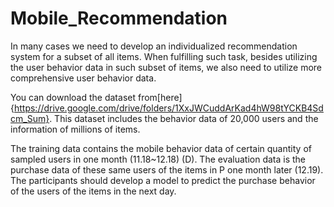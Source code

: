 # Mobile_Recommendation

In many cases we need to develop an individualized recommendation system for a subset of all items. When fulfilling such task, besides utilizing the 
user behavior data in such subset of items, we also need to utilize more comprehensive user behavior data.

You can download the dataset from[here]{https://drive.google.com/drive/folders/1XxJWCuddArKad4hW98tYCKB4Sdcm_Sum}. This dataset includes the behavior data of 20,000 users and the information of millions of items.

The training data contains the mobile behavior data of certain quantity of sampled users in one month (11.18~12.18) (D). The evaluation data is the purchase
data of these same users of the items in P one month later (12.19). The participants should develop a model to predict the purchase behavior of the users of 
the items in the next day.

